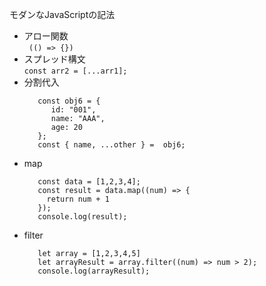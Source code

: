 モダンなJavaScriptの記法  
- アロー関数  
  ``` (() => {})```
- スプレッド構文  
  ```const arr2 = [...arr1];```
- 分割代入
  ```
     const obj6 = {
        id: "001",
        name: "AAA",
        age: 20
     };
     const { name, ...other } =  obj6;
  ```
- map
  ```
     const data = [1,2,3,4];
     const result = data.map((num) => {
       return num + 1
     });
     console.log(result);
  ```
- filter
  ```
     let array = [1,2,3,4,5]
     let arrayResult = array.filter((num) => num > 2);
     console.log(arrayResult);
  ```
